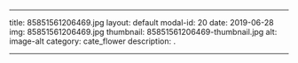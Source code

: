 
---
title: 85851561206469.jpg
layout: default
modal-id: 20
date: 2019-06-28
img: 85851561206469.jpg
thumbnail: 85851561206469-thumbnail.jpg
alt: image-alt
category: cate_flower
description: .

---
